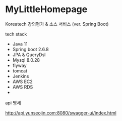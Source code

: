# MyLittleHomepage

Koreatech 강의평가 & 소스 서비스 (ver. Spring Boot)

tech stack

- Java 11
- Spring boot 2.6.8
- JPA & QueryDsl
- Mysql 8.0.28
- flyway
- tomcat
- Jenkins 
- AWS EC2
- AWS RDS
- 

api 명세

http://api.yunseojin.com:8080/swagger-ui/index.html